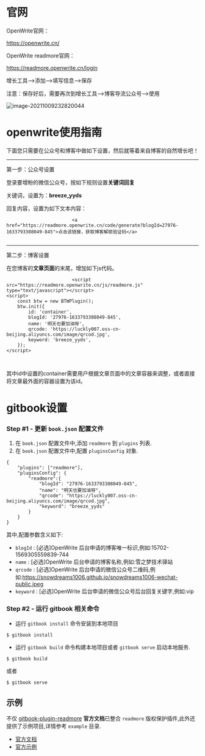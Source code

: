 # 官网

OpenWrite官网：

https://openwrite.cn/

OpenWrite  readmore官网：

https://readmore.openwrite.cn/login

增长工具–>添加–>填写信息–>保存

注意：保存好后，需要再次到增长工具–>博客导流公众号–>使用

![image-20211009232820044](https://luckly007.oss-cn-beijing.aliyuncs.com/img/image-20211009232820044.png)



# openwrite使用指南

下面您只需要在公众号和博客中做如下设置，然后就等着来自博客的自然增长吧！

------

第一步：公众号设置

登录要增粉的微信公众号，按如下规则设置**关键词回复**

关键词，设置为：**breeze_yyds**

回复内容，设置为如下文本内容：

```
                        <a href="https://readmore.openwrite.cn/code/generate?blogId=27976-1633793308049-845">点击该链接，获取博客解锁验证码</a>
                    
```

------

第二步：博客设置

在您博客的**文章页面**的末尾，增加如下js代码。

```
                        <script src="https://readmore.openwrite.cn/js/readmore.js" type="text/javascript"></script>
<script>
    const btw = new BTWPlugin();
    btw.init({
        id: 'container',
        blogId: '27976-1633793308049-845',
        name: '明天也要加油呀',
        qrcode: 'https://luckly007.oss-cn-beijing.aliyuncs.com/image/qrcod.jpg',
        keyword: 'breeze_yyds',
    });
</script>

                    
```

其中id中设置的container需要用户根据文章页面中的文章容器来调整，或者直接将文章最外面的容器设置为该id。

# gitbook设置

### Step #1 - 更新 `book.json` 配置文件

1. 在 `book.json` 配置文件中,添加 `readmore` 到 `plugins` 列表.
2. 在 `book.json` 配置文件中,配置 `pluginsConfig` 对象.

```
{
    "plugins": ["readmore"],
    "pluginsConfig": {
        "readmore":{
            "blogId": "27976-1633793308049-845",
            "name": "明天也要加油呀",
            "qrcode": "https://luckly007.oss-cn-beijing.aliyuncs.com/image/qrcod.jpg",
            "keyword": "breeze_yyds"
        }
    }
}
```

其中,配置参数含义如下:

- `blogId` : [必选]OpenWrite 后台申请的博客唯一标识,例如:15702-1569305559839-744
- `name` : [必选]OpenWrite 后台申请的博客名称,例如:雪之梦技术驿站
- `qrcode` : [必选]OpenWrite 后台申请的微信公众号二维码,例如:https://snowdreams1006.github.io/snowdreams1006-wechat-public.jpeg
- `keyword` : [必选]OpenWrite 后台申请的微信公众号后台回复关键字,例如:vip

### Step #2 - 运行 gitbook 相关命令

- 运行 `gitbook install` 命令安装到本地项目

```
$ gitbook install
```

- 运行 `gitbook build` 命令构建本地项目或者 `gitbook serve` 启动本地服务.

```
$ gitbook build
```

或者

```
$ gitbook serve
```

## 示例

不仅 [gitbook-plugin-readmore](https://github.com/snowdreams1006/gitbook-plugin-readmore) **官方文档**已整合 `readmore` 版权保护插件,此外还提供了示例项目,详情参考 `example` 目录.

- [官方文档](https://github.com/snowdreams1006/gitbook-plugin-readmore/tree/master/docs)
- [官方示例](https://github.com/snowdreams1006/gitbook-plugin-readmore/tree/master/example)